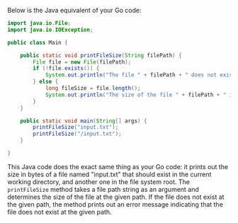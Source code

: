 Below is the Java equivalent of your Go code:

```java
import java.io.File;
import java.io.IOException;

public class Main {

    public static void printFileSize(String filePath) {
        File file = new File(filePath);
        if (!file.exists()) {
            System.out.println("The file " + filePath + " does not exist.");
        } else {
            long fileSize = file.length();
            System.out.println("The size of the file " + filePath + " is " + fileSize + " bytes.");
        }
    }

    public static void main(String[] args) {
        printFileSize("input.txt");
        printFileSize("/input.txt");
    }

}
```

This Java code does the exact same thing as your Go code: it prints out the size in bytes of a file named "input.txt" that should exist in the current working directory, and another one in the file system root. The `printFileSize` method takes a file path string as an argument and determines the size of the file at the given path. If the file does not exist at the given path, the method prints out an error message indicating that the file does not exist at the given path.
